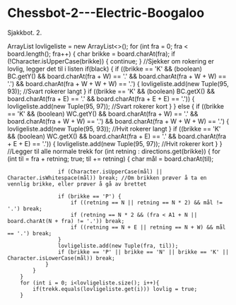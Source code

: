 # Chessbot-2---Electric-Boogaloo
Sjakkbot. 2.


ArrayList<Tuple> lovligeliste = new ArrayList<>();
        for (int fra = 0; fra < board.length(); fra++) {
            char brikke = board.charAt(fra);
            if (!Character.isUpperCase(brikke)) {
                continue;
            }
            //Sjekker om rokering er lovlig, legger det til i listen
            if(black) {
                if ((brikke == 'K' && (boolean) BC.getY() && board.charAt(fra + W) == '.' && board.charAt(fra + W + W) == '.') && board.charAt(fra + W + W + W) == '.') {
                    lovligeliste.add(new Tuple(95, 93)); //Svart rokerer langt
                }
                if ((brikke == 'K' && (boolean) BC.getX() && board.charAt(fra + E) == '.' && board.charAt(fra + E + E) == '.')) {
                    lovligeliste.add(new Tuple(95, 97)); //Svart rokerer kort
                }
            } else {
                if ((brikke == 'K' && (boolean) WC.getY() && board.charAt(fra + W) == '.' && board.charAt(fra + W + W) == '.') && board.charAt(fra + W + W + W) == '.') {
                    lovligeliste.add(new Tuple(95, 93)); //Hvit rokerer langt
                }
                if ((brikke == 'K' && (boolean) WC.getX() && board.charAt(fra + E) == '.' && board.charAt(fra + E + E) == '.')) {
                    lovligeliste.add(new Tuple(95, 97)); //Hvit rokerer kort
                }
            }
            //Legger til alle normale trekk
            for (int retning : directions.get(brikke)) {
                for (int til = fra + retning; true; til += retning) {
                    char mål = board.charAt(til);

                    if (Character.isUpperCase(mål) || Character.isWhitespace(mål)) break; //Om brikken prøver å ta en vennlig brikke, eller prøver å gå av brettet

                    if (brikke == 'P') {
                        if ((retning == N || retning == N * 2) && mål != '.') break;
                        if (retning == N * 2 && (fra < A1 + N || board.charAt(N + fra) != '.')) break;
                        if ((retning == N + E || retning == N + W) && mål == '.') break;
                    }
                    lovligeliste.add(new Tuple(fra, til));
                    if (brikke == 'P' || brikke == 'N' || brikke == 'K' || Character.isLowerCase(mål)) break;
                }
            }
        }
        for (int i = 0; i<lovligeliste.size(); i++){
            if(trekk.equals(lovligeliste.get(i))) lovlig = true;
        }
